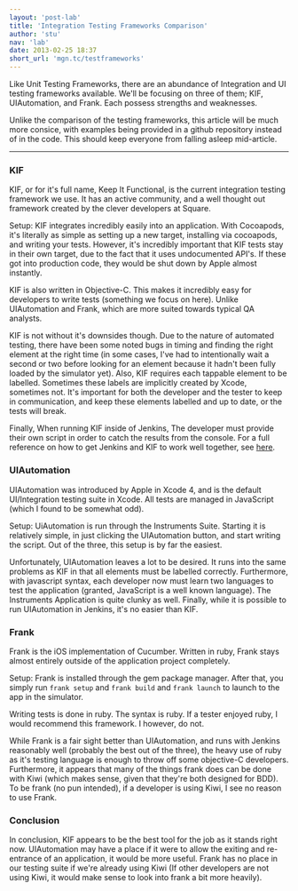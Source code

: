 ```yaml
---
layout: 'post-lab'
title: 'Integration Testing Frameworks Comparison'
author: 'stu'
nav: 'lab'
date: 2013-02-25 18:37
short_url: 'mgn.tc/testframeworks'
---
```

Like Unit Testing Frameworks, there are an abundance of Integration and UI testing frameworks available. We'll be focusing on three of them; KIF, UIAutomation, and Frank. Each possess strengths and weaknesses.

Unlike the comparison of the testing frameworks, this article will be much more consice, with examples being provided in a github repository instead of in the code. This should keep everyone from falling asleep mid-article.

---

### KIF
KIF, or for it's full name, Keep It Functional, is the current integration testing framework we use. It has an active community, and a well thought out framework created by the clever developers at Square. 

Setup:
KIF integrates incredibly easily into an application. With Cocoapods, it's literally as simple as setting up a new target, installing via cocoapods, and writing your tests. However, it's incredibly important that KIF tests stay in their own target, due to the fact that it uses undocumented API's. If these got into production code, they would be shut down by Apple almost instantly.

KIF is also written in Objective-C. This makes it incredibly easy for developers to write tests (something we focus on here). Unlike UIAutomation and Frank, which are more suited towards typical QA analysts.

KIF is not without it's downsides though. Due to the nature of automated testing, there have been some noted bugs in timing and finding the right element at the right time (in some cases, I've had to intentionally wait a second or two before looking for an element because it hadn't been fully loaded by the simulator yet). Also, KIF requires each tappable element to be labelled. Sometimes these labels are implicitly created by Xcode, sometimes not. It's important for both the developer and the tester to keep in communication, and keep these elements labelled and up to date, or the tests will break.

Finally, When running KIF inside of Jenkins, The developer must provide their own script in order to catch the results from the console. For a full reference on how to get Jenkins and KIF to work well together, see [here](http://www.leonardoborges.com/writings/2012/05/03/build-automation-with-xcode-4-dot-3-kif-and-jenkins/). 

### UIAutomation
UIAutomation was introduced by Apple in Xcode 4, and is the default UI/Integration testing suite in Xcode. All tests are managed in JavaScript (which I found to be somewhat odd). 

Setup: 
UiAutomation is run through the Instruments Suite. Starting it is relatively simple, in just clicking the UIAutomation button, and start writing the script. Out of the three, this setup is by far the easiest.

Unfortunately, UIAutomation leaves a lot to be desired. It runs into the same problems as KIF in that all elements must be labelled correctly. Furthermore, with javascript syntax, each developer now must learn two languages to test the application (granted, JavaScript is a well known language). The Instruments Application is quite clunky as well. Finally, while it is possible to run UIAutomation in Jenkins, it's no easier than KIF.

### Frank
Frank is the iOS implementation of Cucumber. Written in ruby, Frank stays almost entirely outside of the application project completely.

Setup: 
Frank is installed through the gem package manager. After that, you simply run `frank setup` and `frank build`  and `frank launch` to launch to the app in the simulator.

Writing tests is done in ruby. The syntax is ruby. If a tester enjoyed ruby, I would recommend this framework. I however, do not.

While Frank is a fair sight better than UIAutomation, and runs with Jenkins reasonably well (probably the best out of the three), the heavy use of ruby as it's testing language is enough to throw off some objective-C developers. Furthermore, it appears that many of the things frank does can be done with Kiwi (which makes sense, given that they're both designed for BDD). To be frank (no pun intended), if a developer is using Kiwi, I see no reason to use Frank.

### Conclusion
In conclusion, KIF appears to be the best tool for the job as it stands right now. UIAutomation may have a place if it were to allow the exiting and re-entrance of an application, it would be more useful. Frank has no place in our testing suite if we're already using Kiwi (If other developers are not using Kiwi, it would make sense to look into frank a bit more heavily).